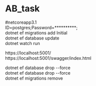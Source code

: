 # AB_task
#netcoreapp3.1  
ID=postgres;Password=**********;  
dotnet ef migrations add Initial  
dotnet ef database update  
dotnet watch run  


https://localhost:5001/  
https://localhost:5001/swagger/index.html




dotnet ef database drop --force  
dotnet ef database drop --force  
dotnet ef migrations remove  
